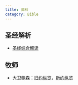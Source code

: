 ```yaml
---
title: 资料
category: Bible
---
```


## 圣经解析

- [圣经综合解读](https://cmcbiblereading.com)

## 牧师

- 大卫鲍森：[旧约纵览](https://goodtvplus.good-tv.org/watch?type=1&series=2683&episode=86116)，[新约纵览](https://goodtvplus.good-tv.org/watch?episode=86076)
